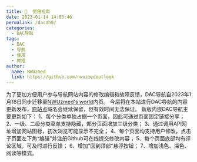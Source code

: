 ```yaml
---
title: 📣  使用指南
date: 2023-01-14 14:03:46
permalink: /dacdh0/
categories: 
  - DAC导航
tags: 
  - DAC
  - 导航
  - 使用
  - 教程
author: 
  name: NWUzmed
  link: https://github.com/nwuzmedoutlook
---
```


为了更加方便用户参与导航网站内容的修改编辑和故障反馈，DAC导航自2023年1月18日同步迁移至[NWUzmed's world](https://ccus.cf/dacdh0/)内页。
今后将在本站进行DAC导航的内容更新发布，[原站点](https://nwuzmed.ga/)域名会继续保留，但有效时间无法保证。
新版内嵌DAC导航主要更新如下：
1、每个分类单独占据一个页面，因此可通过页面固定链接分享；
2、一级、二级分类菜单支持隐藏，部分页面增加三级分类；
3、通过调用API网址增加网站图标，初次浏览可能显示不完全；
4、每个页面均支持用户修改，点击子页面左下角“编辑”并注册Github可在线提交修改内容；
5、每个页面底部均有评论区域，可及时进行反馈；
6、增加“回到顶部”悬浮按钮；
7、增加浅色、深色、阅读等模式。

<ClientOnly>
  <Card :cardData="cardData0" :cardListSize=4 carTitlColor="#000" carHoverColor="#000" />
</ClientOnly>

<script>
export default {
  data() {
    return {
      cardData0: [
{id: "0", cardSrc: "https://nwu.icu/", cardImgSrc: "https://api.xinac.net/icon/?url=https://nwu.icu/", cardName: "NWU.ICU💊", cardContent: "课程评价、资源分享、 晨午检自动填报",},
{cardSrc: "http://youkox.top/", cardImgSrc: "https://api.xinac.net/icon/?url=http://youkox.top/", cardName: "youkox", cardContent: "未知介绍",},
{cardSrc: "https://nwu-auto-report.stdin.info/", cardImgSrc: "https://api.xinac.net/icon/?url=https://nwu-auto-report.stdin.info/", cardName: "NWU晨午检自动填报", cardContent: "晨午检自动填报网页版",},
{cardSrc: "https://sanqii.top/dailyup/login.html", cardImgSrc: "https://api.xinac.net/icon/?url=https://sanqii.top/dailyup/login.html", cardName: "晨午检填报", cardContent: "NWU晨午检自动填报",},
{cardSrc: "https://zhilongjia.github.io/NWU/", cardImgSrc: "https://api.xinac.net/icon/?url=https://zhilongjia.github.io/NWU/", cardName: "校园网络植物志", cardContent: "某校创项目，有意思",},
{cardSrc: "https://nwuca.github.io/", cardImgSrc: "https://api.xinac.net/icon/?url=https://nwuca.github.io/", cardName: "NWUCA", cardContent: "西北大学计算机协会",},
{cardSrc: "https://870751720.github.io/#/Resume", cardImgSrc: "https://api.xinac.net/icon/?url=https://870751720.github.io/#/Resume", cardName: "贺同学主页", cardContent: "西北大学 | 计算机科学与技术",},
{cardSrc: "https://chuanwise.github.io/", cardImgSrc: "https://api.xinac.net/icon/?url=https://chuanwise.github.io/", cardName: "椽窝", cardContent: "ChuanwiseHome",},
{cardSrc: "https://peigizhu.github.io/", cardImgSrc: "https://api.xinac.net/icon/?url=https://peigizhu.github.io/", cardName: "未知", cardContent: "Welcome - (・∀・(・∀・(・∀・*)",},
      ],
    };
  },
};
</script>
